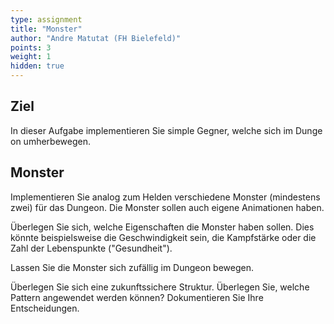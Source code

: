 ```yaml
---
type: assignment
title: "Monster"
author: "Andre Matutat (FH Bielefeld)"
points: 3
weight: 1
hidden: true
---
```


## Ziel

In dieser Aufgabe implementieren Sie simple Gegner, welche sich im Dungeon umherbewegen. 

## Monster

Implementieren Sie analog zum Helden verschiedene Monster (mindestens zwei) für das Dungeon. Die Monster sollen auch eigene Animationen haben.

Überlegen Sie sich, welche Eigenschaften die Monster haben sollen. Dies könnte beispielsweise die Geschwindigkeit sein, die Kampfstärke oder die Zahl der Lebenspunkte ("Gesundheit").

Lassen Sie die Monster sich zufällig im Dungeon bewegen.

Überlegen Sie sich eine zukunftssichere Struktur. Überlegen Sie, welche Pattern angewendet werden können? Dokumentieren Sie Ihre Entscheidungen.
